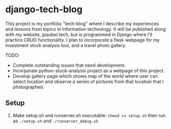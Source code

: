 # django-tech-blog
This project is my portfolio "tech-blog" where I describe my experiences and lessons from topics in information technology. It will be published along with my website, jpaubel.tech, but is programmed in Django where I'll practice CRUD functionality. I plan to incorporate a flask webpage for my investment stock analysis tool, and a travel photo gallery.

TODO:
* Complete outstanding issues that need development.
* Incorporate python-stock-analysis project as a webpage of this project.
* Develop gallery page which shows map of the world where user can select location and observe a series of pictures from that location that I photographed.


## Setup
1. Make setup.sh and runserver.sh executable: `chmod +x setup.sh` then run as `./setup.sh` and `./runserver_debug.sh`